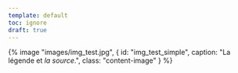 ```yaml
---
template: default
toc: ignore
draft: true
---
```



 {% image "images/img_test.jpg", { 
  id: "img_test_simple",
  caption: "La légende et *la source*.",
  class: "content-image"
} %}

